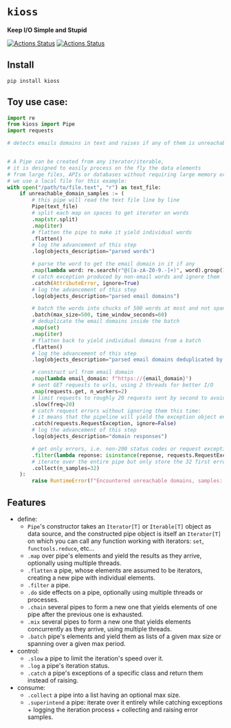 # `kioss`
**Keep I/O Simple and Stupid**

[![Actions Status](https://github.com/bonnal-enzo/kioss/workflows/test/badge.svg)](https://github.com/bonnal-enzo/kioss/actions) [![Actions Status](https://github.com/bonnal-enzo/kioss/workflows/PyPI/badge.svg)](https://github.com/bonnal-enzo/kioss/actions)

## Install

`pip install kioss`

## Toy use case:

```python
import re
from kioss import Pipe
import requests

# detects emails domains in text and raises if any of them is unreachable


# A Pipe can be created from any iterator/iterable,
# it is designed to easily process on the fly the data elements
# from large files, APIs or databases without requiring large memory or disk.
# we use a local file for this example:
with open("/path/to/file.text", "r") as text_file:
    if unreachable_domain_samples := (
        # this pipe will read the text file line by line
        Pipe(text_file)
        # split each map on spaces to get iterator on words
        .map(str.split)
        .map(iter)
        # flatten the pipe to make it yield individual words
        .flatten()
        # log the advancement of this step
        .log(objects_description="parsed words")

        # parse the word to get the email domain in it if any
        .map(lambda word: re.search(r"@([a-zA-Z0-9.-]+)", word).group(1))
        # catch exception produced by non-email words and ignore them
        .catch(AttributeError, ignore=True)
        # log the advancement of this step
        .log(objects_description="parsed email domains")

        # batch the words into chucks of 500 words at most and not spanning over more than a 1 minute
        .batch(max_size=500, time_window_seconds=60)
        # deduplicate the email domains inside the batch
        .map(set)
        .map(iter)
        # flatten back to yield individual domains from a batch
        .flatten()
        # log the advancement of this step
        .log(objects_description="parsed email domains deduplicated by batch")

        # construct url from email domain
        .map(lambda email_domain: f"https://{email_domain}")
        # sent GET requests to urls, using 2 threads for better I/O
        .map(requests.get, n_workers=2)
        # limit requests to roughly 20 requests sent by second to avoid spam
        .slow(freq=20)
        # catch request errors without ignoring them this time:
        # it means that the pipeline will yield the exception object encountered instead of raising it
        .catch(requests.RequestException, ignore=False)
        # log the advancement of this step
        .log(objects_description="domain responses")

        # get only errors, i.e. non-200 status codes or request exceptions (yielded by upstream because ignore=False)
        .filter(lambda reponse: isinstance(reponse, requests.RequestException) or reponse.status_code != 200)
        # iterate over the entire pipe but only store the 32 first errors
        .collect(n_samples=32) 
    ):
        raise RuntimeError(f"Encountered unreachable domains, samples: {unreachable_domain_samples}")
```

## Features
- define:
    - `Pipe`'s constructor takes an `Iterator[T]` or `Iterable[T]` object as data source, and the constructed pipe object is itself an `Iterator[T]` on which you can call any function working with iterators: `set`, `functools.reduce`, etc...
    - `.map` over pipe's elements and yield the results as they arrive, optionally using multiple threads.
    - `.flatten` a pipe, whose elements are assumed to be iterators, creating a new pipe with individual elements.
    - `.filter` a pipe.
    - `.do` side effects on a pipe, optionally using multiple threads or processes.
    - `.chain` several pipes to form a new one that yields elements of one pipe after the previous one is exhausted.
    - `.mix` several pipes to form a new one that yields elements concurrently as they arrive, using multiple threads.
    - `.batch` pipe's elements and yield them as lists of a given max size or spanning over a given max period.
- control:
    - `.slow` a pipe to limit the iteration's speed over it.
    - `.log` a pipe's iteration status.
    - `.catch` a pipe's exceptions of a specific class and return them instead of raising.
- consume:
    - `.collect` a pipe into a list having an optional max size.
    - `.superintend` a pipe: iterate over it entirely while catching exceptions + logging the iteration process + collecting and raising error samples.
  
